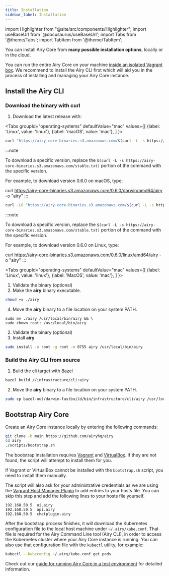 ```yaml
---
title: Installation
sidebar_label: Installation
---
```


import Highlighter from "@site/src/components/Highlighter";
import useBaseUrl from '@docusaurus/useBaseUrl';
import Tabs from '@theme/Tabs';
import TabItem from '@theme/TabItem';

<Highlighter>

You can install Airy Core from **many possible installation options**, locally
or in the cloud.

</Highlighter>

You can run the entire Airy Core on your machine [inside an isolated Vagrant
box](/getting-started/deployment/vagrant.md). We recommend to install the Airy
CLI first which will aid you in the process of installing and managing your Airy
Core instance.

## Install the Airy CLI

### Download the binary with curl

1. Download the latest release with:

<Tabs
groupId="operating-systems"
defaultValue="mac"
values={[
{label: 'Linux', value: 'linux'},
{label: 'macOS', value: 'mac'},
]
}>
<TabItem value="mac">

```bash
curl "https://airy-core-binaries.s3.amazonaws.com/$(curl -L -s https://airy-core-binaries.s3.amazonaws.com/stable.txt)/darwin/amd64/airy" -o "airy"
```

:::note

To download a specific version, replace the `$(curl -L -s https://airy-core-binaries.s3.amazonaws.com/stable.txt)` portion of the command with the specific version.

For example, to download version 0.6.0 on macOS, type:

curl https://airy-core-binaries.s3.amazonaws.com/0.6.0/darwin/amd64/airy -o "airy"
:::
</TabItem>

<TabItem value="linux">

```bash
curl -LO "https://airy-core-binaries.s3.amazonaws.com/$(curl -L -s https://airy-core-binaries.s3.amazonaws.com/stable.txt)/linux/amd64/airy" -o "airy"
```

:::note

To download a specific version, replace the `$(curl -L -s https://airy-core-binaries.s3.amazonaws.com/stable.txt)` portion of the command with the specific version.

For example, to download version 0.6.0 on Linux, type:

curl https://airy-core-binaries.s3.amazonaws.com/0.6.0/linux/amd64/airy -o "airy"
:::
</TabItem>

</Tabs>

<Tabs
groupId="operating-systems"
defaultValue="mac"
values={[
{label: 'Linux', value: 'linux'},
{label: 'MacOS', value: 'mac'},
]
}>

<TabItem value="mac">

1. Validate the binary (optional)
2. Make the **airy** binary executable.

```bash
chmod +x ./airy
```

4. Move the **airy** binary to a file location on your system PATH.

```
sudo mv ./airy /usr/local/bin/airy && \
sudo chown root: /usr/local/bin/airy
```

</TabItem>

<TabItem value="linux">

2. Validate the binary (optional)
3. Install **airy**

```bash
sudo install -o root -g root -m 0755 airy /usr/local/bin/airy
```

</TabItem>
</Tabs>

### Build the Airy CLI from source

1. Build the cli target with Bazel

```bash
bazel build //infrastructure/cli:airy
```

2. Move the **airy** binary to a file location on your system PATH.

```bash
sudo cp bazel-out/darwin-fastbuild/bin/infrastructure/cli/airy /usr/local/bin/airy
```

## Bootstrap Airy Core

Create an Airy Core instance locally by entering the following commands:

```bash
git clone -b main https://github.com/airyhq/airy
cd airy
./scripts/bootstrap.sh
```

The bootstrap installation requires
[Vagrant](https://www.vagrantup.com/downloads) and
[VirtualBox](https://www.virtualbox.org/wiki/Downloads). If they are not found,
the script will attempt to install them for you.

If Vagrant or VirtualBox cannot be installed with the `bootstrap.sh` script, you
need to install them manually.

The script will also ask for your administrative credentials as we are using the
[Vagrant Host Manager
Plugin](https://github.com/devopsgroup-io/vagrant-hostmanager) to add entries to
your hosts file. You can skip this step and add the following lines to your
hosts file yourself.

```
192.168.50.5  ui.airy
192.168.50.5  api.airy
192.168.50.5  chatplugin.airy
```

After the bootstrap process finishes, it will download the Kubernetes
configuration file to the local host machine under `~/.airy/kube.conf`. That
file is required for the Airy Command Line tool (Airy CLI), in order to access
the Kubernetes cluster where your Airy Core instance is running. You can also
use that configuration file with the `kubectl` utility, for example:

```sh
kubectl --kubeconfig ~/.airy/kube.conf get pods
```

Check out our [guide for running Airy Core in a test
environment](getting-started/deployment/vagrant.md) for detailed information.
